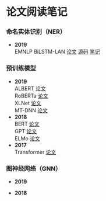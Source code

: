 # 论文阅读笔记
### 命名实体识别（NER）
* __2019__  
  EMNLP BiLSTM-LAN [论文](https://github.com/AllenLMN/paper_summary/blob/master/paper/bilstm-lan.pdf) [源码](https://github.com/Nealcly/BiLSTM-LAN) [笔记]()
### 预训练模型
* __2019__  
  ALBERT [论文](https://github.com/AllenLMN/paper_summary/blob/master/paper/albert.pdf)  
  RoBERTa [论文](https://github.com/AllenLMN/paper_summary/blob/master/paper/roberta.pdf)  
  XLNet [论文](https://github.com/AllenLMN/paper_summary/blob/master/paper/xlnet.pdf)  
  MT-DNN [论文](https://github.com/AllenLMN/paper_summary/blob/master/paper/mt-dnn.pdf)
* __2018__  
  BERT [论文](https://github.com/AllenLMN/paper_summary/blob/master/paper/bert.pdf)  
  GPT [论文](https://github.com/AllenLMN/paper_summary/blob/master/paper/gpt.pdf)  
  ELMo [论文](https://github.com/AllenLMN/paper_summary/blob/master/paper/elmo.pdf)
* __2017__  
  Transformer [论文](https://github.com/AllenLMN/paper_summary/blob/master/paper/transformer.pdf)
### 图神经网络（GNN）
* __2019__

* __2018__